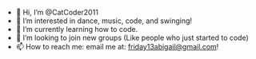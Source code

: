 - 👋 Hi, I’m @CatCoder2011
- 👀 I’m interested in dance, music, code, and swinging!
- 🌱 I’m currently learning how to code.
- 💞️ I’m looking to join new groups (Like people who just started to code)
- 📫 How to reach me: email me at: friday13abigail@gmail.com!

<!---
CatCoder2011/CatCoder2011 is a ✨ special ✨ repository because its `README.md` (this file) appears on your GitHub profile.
You can click the Preview link to take a look at your changes.
--->
